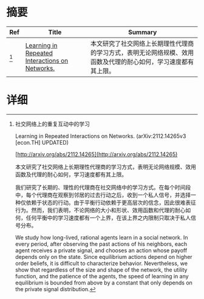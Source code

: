 # 摘要

| Ref | Title | Summary |
| --- | --- | --- |
| [^1] | [Learning in Repeated Interactions on Networks.](http://arxiv.org/abs/2112.14265) | 本文研究了社交网络上长期理性代理商的学习方式，表明无论网络规模、效用函数及代理的耐心如何，学习速度都有其上限。 |

# 详细

[^1]: 社交网络上的重复互动中的学习

    Learning in Repeated Interactions on Networks. (arXiv:2112.14265v3 [econ.TH] UPDATED)

    [http://arxiv.org/abs/2112.14265](http://arxiv.org/abs/2112.14265)

    本文研究了社交网络上长期理性代理商的学习方式，表明无论网络规模、效用函数及代理的耐心如何，学习速度都有其上限。

    

    我们研究了长期的、理性的代理商在社交网络中的学习方式。在每个时间段中，每个代理商在观察到邻居的过去行动之后，收到一个私人信号，并选择一种仅依赖于状态的行动。由于平衡行动依赖于更高层次的信念，因此很难表征行为。然而，我们表明，不论网络的大小和形状、效用函数和代理的耐心如何，任何平衡中的学习速度都有一个上界，在该上界之内限制只取决于私人信号分布。

    We study how long-lived, rational agents learn in a social network. In every period, after observing the past actions of his neighbors, each agent receives a private signal, and chooses an action whose payoff depends only on the state. Since equilibrium actions depend on higher order beliefs, it is difficult to characterize behavior. Nevertheless, we show that regardless of the size and shape of the network, the utility function, and the patience of the agents, the speed of learning in any equilibrium is bounded from above by a constant that only depends on the private signal distribution.
    

